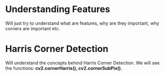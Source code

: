 # Understanding Features
Will just try to understand what are features, why are they important, why corners are important etc.

# Harris Corner Detection
Will understand the concepts behind Harris Corner Detection.
We will see the functions: **cv2.cornerHarris(), cv2.cornerSubPix().**

